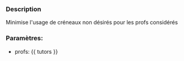### Description
Minimise l'usage de créneaux non désirés pour les profs considérés

### Paramètres:
- profs: {{ tutors }}